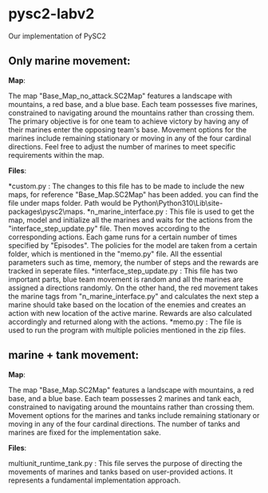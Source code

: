 # pysc2-labv2
Our implementation of PySC2

## Only marine movement:
**Map**:

The map "Base_Map_no_attack.SC2Map" features a landscape with mountains, a red base, and a blue base. Each team possesses five marines, constrained to navigating around the mountains rather than crossing them. The primary objective is for one team to achieve victory by having any of their marines enter the opposing team's base. Movement options for the marines include remaining stationary or moving in any of the four cardinal directions. Feel free to adjust the number of marines to meet specific requirements within the map.

**Files**:

*custom.py : The changes to this file has to be made to include the new maps, for reference "Base_Map.SC2Map" has been added. you can find the file under maps folder. Path would be Python\Python310\Lib\site-packages\pysc2\maps.
*n_marine_interface.py : This file is used to get the map, model and initialize all the marines and waits for the actions from the "interface_step_update.py" file. Then moves according to the corresponding actions. Each game runs for a certain number of times specified by "Episodes". The policies for the model are taken from a certain folder, which is mentioned in the "memo.py" file. All the essential parameters such as time, memory, the number of steps and the rewards are tracked in seperate files.
*interface_step_update.py : This file has two important parts, blue team movement is random and all the marines are assigned a directions randomly. On the other hand, the red movement takes the marine tags from "n_marine_interface.py" and calculates the next step a marine should take based on the location of the enemies and creates an action with new location of the active marine. Rewards are also calculated accordingly and returned along with the actions.
*memo.py : The file is used to run the program with multiple policies mentioned in the zip files.

## marine + tank movement:

**Map**:

The map "Base_Map.SC2Map" features a landscape with mountains, a red base, and a blue base. Each team possesses 2 marines and tank each, constrained to navigating around the mountains rather than crossing them. Movement options for the marines and tanks include remaining stationary or moving in any of the four cardinal directions. The number of tanks and marines are fixed for the implementation sake.

**Files**:

multiunit_runtime_tank.py : This file serves the purpose of directing the movements of marines and tanks based on user-provided actions. It represents a fundamental implementation approach.



